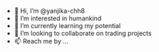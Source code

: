 - 👋 Hi, I’m @yanjika-chh8
- 👀 I’m interested in humankind
- 🌱 I’m currently learning my potential
- 💞️ I’m looking to collaborate on trading projects
- 📫 Reach me by ...

<!---
yanjika-chh8/yanjika-chh8 is a ✨ special ✨ repository because its `README.md` (this file) appears on your GitHub profile.
You can click the Preview link to take a look at your changes.
--->
